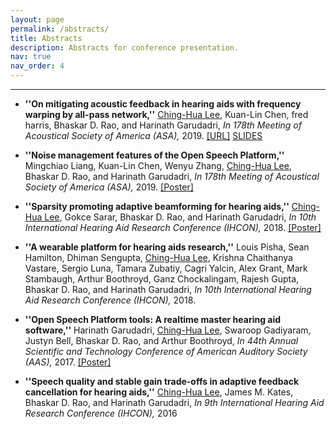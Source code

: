 ```yaml
---
layout: page
permalink: /abstracts/
title: Abstracts
description: Abstracts for conference presentation.
nav: true
nav_order: 4
---
```


---

- **''On mitigating acoustic feedback in hearing aids with frequency warping by all-pass network,''** <ins>Ching-Hua Lee</ins>, Kuan-Lin Chen, fred harris, Bhaskar D. Rao, and Harinath Garudadri, *In 178th Meeting of Acoustical Society of America (ASA),* 2019. [[URL]](https://pubs.aip.org/asa/jasa/article-split/146/4_Supplement/2879/629303/On-mitigating-acoustic-feedback-in-hearing-aids) [SLIDES](https://drive.google.com/file/d/11VO_AmV8RZ427BCBbHZEdAr8vUmDh_TI/view?usp=drivesdk)

- **''Noise management features of the Open Speech Platform,''** Mingchiao Liang, Kuan-Lin Chen, Wenyu Zhang, <ins>Ching-Hua Lee</ins>, Bhaskar D. Rao, and Harinath Garudadri, *In 178th Meeting of Acoustical Society of America (ASA),* 2019. <a href="{{ 'ASA_2019_Poster.pdf' | prepend: '/assets/pdf/' | relative_url }}" class="btn btn-sm z-depth-0" role="button">[Poster]</a>

- **''Sparsity promoting adaptive beamforming for hearing aids,''** <ins>Ching-Hua Lee</ins>, Gokce Sarar, Bhaskar D. Rao, and Harinath Garudadri, *In 10th International Hearing Aid Research Conference (IHCON),* 2018. <a href="{{ 'IHCON_2018_Poster.pdf' | prepend: '/assets/pdf/' | relative_url }}" class="btn btn-sm z-depth-0" role="button">[Poster]</a>


- **''A wearable platform for hearing aids research,''** Louis Pisha, Sean Hamilton,  Dhiman Sengupta, <ins>Ching-Hua Lee</ins>, Krishna Chaithanya Vastare, Sergio Luna, Tamara Zubatiy, Cagri Yalcin, Alex Grant, Mark Stambaugh, Arthur Boothroyd, Ganz Chockalingam, Rajesh Gupta, Bhaskar D. Rao, and Harinath Garudadri, *In 10th International Hearing Aid Research Conference (IHCON),* 2018. 

- **''Open Speech Platform tools: A realtime master hearing aid software,''** Harinath Garudadri, <ins>Ching-Hua Lee</ins>, Swaroop Gadiyaram, Justyn Bell, Bhaskar D. Rao, and Arthur Boothroyd, *In 44th Annual Scientific and Technology Conference of American Auditory Society (AAS),* 2017. <a href="{{ 'AAS_2017_Poster.pdf' | prepend: '/assets/pdf/' | relative_url }}" class="btn btn-sm z-depth-0" role="button">[Poster]</a>

- **''Speech quality and stable gain trade-offs in adaptive feedback cancellation for hearing aids,''** <ins>Ching-Hua Lee</ins>, James M. Kates, Bhaskar D. Rao, and Harinath Garudadri, *In 9th International Hearing Aid Research Conference (IHCON),* 2016
